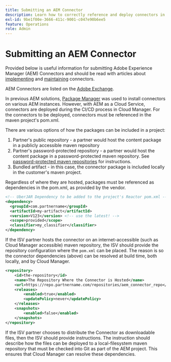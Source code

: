 ```yaml
---
title: Submitting an AEM Connector
description: Learn how to correctly reference and deploy connectors in Adobe Experience Manager (AEM) as a Cloud Service.
exl-id: 9be1f00e-3666-411c-9001-c047e90b6ee5
feature: Operations
role: Admin
---
```

# Submitting an AEM Connector

Provided below is useful information for submitting Adobe Experience Manager (AEM) Connectors and should be read with articles about [implementing](implement.md) and  [maintaining](maintain.md) connectors.

AEM Connectors are listed on the [Adobe Exchange](https://partners.adobe.com/technologyprogram/experiencecloud.html).

In previous AEM solutions, [Package Manager](/help/implementing/developing/tools/package-manager.md) was used to install connectors on various AEM instances. However, with AEM as a Cloud Service, connectors are deployed during the CI/CD process in Cloud Manager. For the connectors to be deployed, connectors must be referenced in the maven project's pom.xml.

There are various options of how the packages can be included in a project:

1. Partner's public repository - a partner would host the content package in a publicly accessible maven repository
1. Partner's password-protected repository - a partner would host the content package in a password-protected maven repository. See [password-protected maven repositories](https://experienceleague.adobe.com/docs/experience-manager-cloud-service/content/implementing/using-cloud-manager/create-application-project/setting-up-project.html#password-protected-maven-repositories) for instructions.
1. Bundled artifact - in this case, the connector package is included locally in the customer's maven project.

Regardless of where they are hosted, packages must be referenced as dependencies in the pom.xml, as provided by the vendor.

```xml
<!-- UberJAR Dependency to be added to the project's Reactor pom.xml -->
<dependency>
  <groupId>com.partnername</groupId>
  <artifactId>my-artifact</artifactId>
  <version>V123</version> <!-- use the latest! -->
  <scope>provided</scope>
  <classifier>my_classifier</classifier>
</dependency>
```

If the ISV partner hosts the connector on an internet-accessible (such as Cloud Manager accessible) maven repository, the ISV should provide the repository configuration where the `pom.xml` can be placed. The reason is so the connector dependencies (above) can be resolved at build time, both locally, and by Cloud Manager.

```xml
<repository>
    <id>the-repository</id>
    <name>The Repository Where the Connector is Hosted</name>
    <url>https://repo.partnername.com/repositories/aem_connector_repo</url>
    <releases>
        <enabled>true</enabled>
        <updatePolicy>never</updatePolicy>
    </releases>
    <snapshots>
        <enabled>false</enabled>
    </snapshots>
</repository>
```

If the ISV partner chooses to distribute the Connector as downloadable files, then the ISV should provide instructions. The instruction should describe how the files can be deployed to a local-filesystem maven repository that must be checked into Git as part of the AEM project. This ensures that Cloud Manager can resolve these dependencies.
